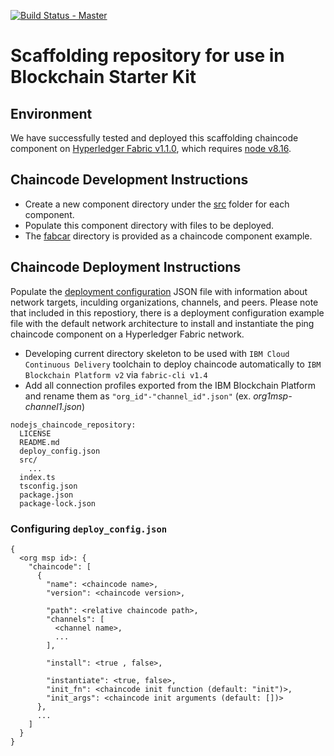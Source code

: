 [![Build Status - Master](https://travis-ci.org/IBM-Blockchain-Starter-Kit/chaincode-bootstrap.svg?branch=master)](https://travis-ci.org/IBM-Blockchain-Starter-Kit/chaincode-bootstrap/builds)

# Scaffolding repository for use in Blockchain Starter Kit

## Environment
We have successfully tested and deployed this scaffolding chaincode component on [Hyperledger Fabric v1.1.0](https://hyperledger-fabric.readthedocs.io/en/release-1.1/releases.html), which requires [node v8.16](https://nodejs.org/dist/latest-v8.x/).

## Chaincode Development Instructions
* Create a new component directory under the [src](/src) folder for each component.
* Populate this component directory with files to be deployed.
* The [fabcar](/src/fabcar) directory is provided as a chaincode component example. 

## Chaincode Deployment Instructions
Populate the [deployment configuration](deploy_config.json) JSON file with information about network targets, inculding organizations, channels, and peers. Please note that included in this repostiory, there is a deployment configuration example file with the default network architecture to install and instantiate the ping chaincode component on a Hyperledger Fabric network.

* Developing current directory skeleton to be used with `IBM Cloud Continuous Delivery` toolchain to deploy chaincode automatically to `IBM Blockchain Platform v2` via `fabric-cli v1.4`
* Add all connection profiles exported from the IBM Blockchain Platform and rename them as `"org_id"-"channel_id".json"` (ex. _org1msp-channel1.json_)

```
nodejs_chaincode_repository:     
  LICENSE
  README.md
  deploy_config.json
  src/
    ...
  index.ts
  tsconfig.json
  package.json
  package-lock.json

```

### Configuring `deploy_config.json`
```
{
  <org msp id>: {
    "chaincode": [
      {
        "name": <chaincode name>,
        "version": <chaincode version>,
        
        "path": <relative chaincode path>,
        "channels": [
          <channel name>,
          ...
        ],

        "install": <true , false>,

        "instantiate": <true, false>,
        "init_fn": <chaincode init function (default: "init")>,   
        "init_args": <chaincode init arguments (default: [])>
      },
      ...
    ]
  }
}
```